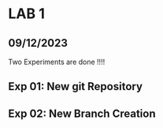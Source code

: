 # LAB 1
## 09/12/2023
Two Experiments  are done !!!! 

## Exp 01: New git Repository 
## Exp 02: New Branch Creation
